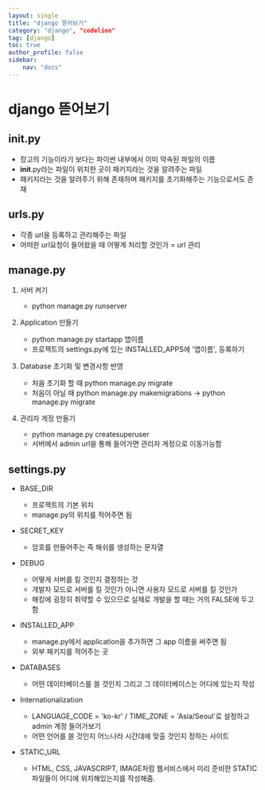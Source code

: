 ```yaml
---
layout: single
title: "django 뜯어보기"
category: "django", "codelion"
tag: [django]
toc: true
author_profile: false
sidebar:
    nav: "docs"
---
```


# django 뜯어보기  



## __init__.py  

* 장고의 기능이라기 보다는 파이썬 내부에서 이미 약속된 파일의 이름
* __init__.py라는 파일이 위치한 곳이 패키지라는 것을 알려주는 파일
* 패키지라는 것을 알려주기 위해 존재하며 패키지를 초기화해주는 기능으로서도 존재  


## urls.py

* 각종 url을 등록하고 관리해주는 파일
* 어떠한 url요청이 들어왔을 때 어떻게 처리할 것인가 = url 관리  


## manage.py  

1. 서버 켜기
    * python manage.py runserver  
    
2. Application 만들기
    * python manage.py startapp 앱이름
    * 프로젝트의 settings.py에 있는 INSTALLED_APPS에 '앱이름', 등록하기  
    
3. Database 초기화 및 변경사항 반영
    * 처음 초기화 할 때 python manage.py migrate
    * 처음이 아닐 때 python manage.py makemigrations → python manage.py migrate  
    
4. 관리자 게정 만들기
    * python manage.py createsuperuser
    * 서버에서 admin url을 통해 들어가면 관리자 게정으로 이동가능함   
    
    
## settings.py

* BASE_DIR
    * 프로젝트의 기본 위치
    * manage.py의 위치를 적어주면 됨
    
* SECRET_KEY
    * 암호를 만들어주는 즉 해쉬를 생성하는 문자열  
    
* DEBUG
    * 어떻게 서버를 킬 것인지 결정하는 것
    * 개발자 모드로 서버를 킬 것인가 아니면 사용자 모드로 서버를 킬 것인가
    * 해킹에 굉장히 취약할 수 있으므로 실제로 개발을 할 때는 거의 FALSE에 두고 함  
    
* INSTALLED_APP 
    * manage.py에서 application을 추가하면 그 app 이름을 써주면 됨
    * 외부 패키지를 적어주는 곳  
    
* DATABASES
    * 어떤 데이터베이스를 쓸 것인지 그리고 그 데이터베이스는 어디에 있는지 작성
    
* Internationalization
    * LANGUAGE_CODE = 'ko-kr' / TIME_ZONE = 'Asia/Seoul'로 설정하고 admin 계정 들어가보기
    * 어떤 언어를 쓸 것인지 어느나라 시간대에 맞출 것인지 정하는 사이트  
    
* STATIC_URL
    * HTML, CSS, JAVASCRIPT, IMAGE처럼 웹서비스에서 미리 준비한 STATIC 파일들이 어디에 위치해있는지를 작성해줌.
